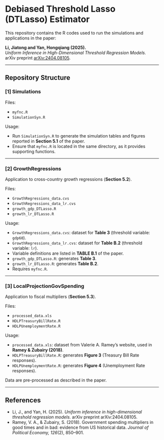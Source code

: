 # Debiased Threshold Lasso (DTLasso) Estimator

This repository contains the R codes used to run the simulations and applications in the paper:

**Li, Jiatong and Yan, Hongqiang (2025).**  
*Uniform Inference in High-Dimensional Threshold Regression Models.*  
arXiv preprint [arXiv:2404.08105](https://arxiv.org/abs/2404.08105).

---

## Repository Structure

### [1] **Simulations**
Files:
- `myfnc.R`
- `SimulationSyn.R`

Usage:
- Run `SimulationSyn.R` to generate the simulation tables and figures reported in **Section 5.1** of the paper.  
- Ensure that `myfnc.R` is located in the same directory, as it provides supporting functions.

---

### [2] **GrowthRegressions**  
Application to cross-country growth regressions (**Section 5.2**).

Files:
- `GrowthRegressions_data.cvs`  
- `GrowthRegressions_data_lr.cvs`  
- `growth_gdp_DTLasso.R`  
- `growth_lr_DTLasso.R`  

Usage:
- `GrowthRegressions_data.cvs`: dataset for **Table 3** (threshold variable: `gdp60`).  
- `GrowthRegressions_data_lr.cvs`: dataset for **Table B.2** (threshold variable: `lr`).  
- Variable definitions are listed in **TABLE B.1** of the paper.  
- `growth_gdp_DTLasso.R`: generates **Table 3**.  
- `growth_lr_DTLasso.R`: generates **Table B.2**.  
- Requires `myfnc.R`.

---

### [3] **LocalProjectionGovSpending**  
Application to fiscal multipliers (**Section 5.3**).

Files:
- `processed_data.xls`  
- `HDLPTreasuryBillRate.R`  
- `HDLPUnemploymentRate.R`  

Usage:
- `processed_data.xls`: dataset from Valerie A. Ramey’s website, used in **Ramey & Zubairy (2018)**.  
- `HDLPTreasuryBillRate.R`: generates **Figure 3** (Treasury Bill Rate responses).  
- `HDLPUnemploymentRate.R`: generates **Figure 4** (Unemployment Rate responses).  

Data are pre-processed as described in the paper.

---

## References
- Li, J., and Yan, H. (2025). *Uniform inference in high-dimensional threshold regression models.* arXiv preprint arXiv:2404.08105.  
- Ramey, V. A., & Zubairy, S. (2018). Government spending multipliers in good times and in bad: evidence from US historical data. *Journal of Political Economy, 126*(2), 850–901.  
